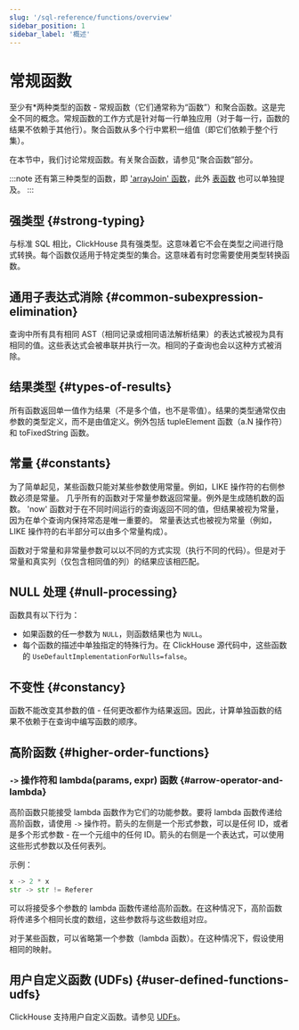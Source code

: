 ```yaml
---
slug: '/sql-reference/functions/overview'
sidebar_position: 1
sidebar_label: '概述'
---
```



# 常规函数

至少有\*两种类型的函数 - 常规函数（它们通常称为“函数”）和聚合函数。这是完全不同的概念。常规函数的工作方式是针对每一行单独应用（对于每一行，函数的结果不依赖于其他行）。聚合函数从多个行中累积一组值（即它们依赖于整个行集）。

在本节中，我们讨论常规函数。有关聚合函数，请参见“聚合函数”部分。

:::note 
还有第三种类型的函数，即 ['arrayJoin' 函数](../functions/array-join.md)，此外 [表函数](../table-functions/index.md) 也可以单独提及。
:::

## 强类型 {#strong-typing}

与标准 SQL 相比，ClickHouse 具有强类型。这意味着它不会在类型之间进行隐式转换。每个函数仅适用于特定类型的集合。这意味着有时您需要使用类型转换函数。

## 通用子表达式消除 {#common-subexpression-elimination}

查询中所有具有相同 AST（相同记录或相同语法解析结果）的表达式被视为具有相同的值。这些表达式会被串联并执行一次。相同的子查询也会以这种方式被消除。

## 结果类型 {#types-of-results}

所有函数返回单一值作为结果（不是多个值，也不是零值）。结果的类型通常仅由参数的类型定义，而不是由值定义。例外包括 tupleElement 函数（a.N 操作符）和 toFixedString 函数。

## 常量 {#constants}

为了简单起见，某些函数只能对某些参数使用常量。例如，LIKE 操作符的右侧参数必须是常量。
几乎所有的函数对于常量参数返回常量。例外是生成随机数的函数。
'now' 函数对于在不同时间运行的查询返回不同的值，但结果被视为常量，因为在单个查询内保持常态是唯一重要的。
常量表达式也被视为常量（例如，LIKE 操作符的右半部分可以由多个常量构成）。

函数对于常量和非常量参数可以以不同的方式实现（执行不同的代码）。但是对于常量和真实列（仅包含相同值的列）的结果应该相匹配。

## NULL 处理 {#null-processing}

函数具有以下行为：

- 如果函数的任一参数为 `NULL`，则函数结果也为 `NULL`。
- 每个函数的描述中单独指定的特殊行为。在 ClickHouse 源代码中，这些函数的 `UseDefaultImplementationForNulls=false`。

## 不变性 {#constancy}

函数不能改变其参数的值 - 任何更改都作为结果返回。因此，计算单独函数的结果不依赖于在查询中编写函数的顺序。

## 高阶函数 {#higher-order-functions}

### `->` 操作符和 lambda(params, expr) 函数 {#arrow-operator-and-lambda}

高阶函数只能接受 lambda 函数作为它们的功能参数。要将 lambda 函数传递给高阶函数，请使用 `->` 操作符。箭头的左侧是一个形式参数，可以是任何 ID，或者是多个形式参数 - 在一个元组中的任何 ID。箭头的右侧是一个表达式，可以使用这些形式参数以及任何表列。

示例：

```python
x -> 2 * x
str -> str != Referer
```

可以将接受多个参数的 lambda 函数传递给高阶函数。在这种情况下，高阶函数将传递多个相同长度的数组，这些参数将与这些数组对应。

对于某些函数，可以省略第一个参数（lambda 函数）。在这种情况下，假设使用相同的映射。

## 用户自定义函数 (UDFs) {#user-defined-functions-udfs}

ClickHouse 支持用户自定义函数。请参见 [UDFs](../functions/udf.md)。
